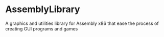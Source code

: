 # AssemblyLibrary
A graphics and utilities library for Assembly x86 that ease the process of creating GUI programs and games
